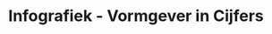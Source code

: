 ---
title: Infografiek - Vormgever in Cijfers
slug : vormgever-in-cijfers
description: "Als een van de opdrachten in de
              derde jaar, moesten de studenten
              een infografiek maken over
              een grafisch vormgever.<br><br>
              Simon Van Damme heeft gekozen
              om deze te benaderen met enkele
              gekke figuren die voor een mooi
              evenwicht zorgt tussen de cijfers
              en beelden."
type: intern
members:
    - name : "Simon Van Damme"
      major: Crossmedia-ontwerp
      minor: Graphic Design
      academic-year: 3de jaar
thumbnail:
    url: "thumbnail.jpg"
    alt: ""
    height: 1
    width: 1
    text-color: "cb4b4a"
    background-color: "cb4b4a"
media:
    - url : "1.jpg"
      type: image
      text: "Alles begint met een duidelijke schets waarop je kan werken. Welke objecten komen waar, hoe gaat de tekst gepositioneerd
             zijn tegenover het beeld en hoe gaat het totaalbeeld eruit zien."
    - url : "2.jpg"
      type: image
      text: "Eens de schets klaar is, begint het digitaal uitwerken. Dit is de stap waarin je alles de uiteindelijke vorm geeft en
             perfectioneerd voor de gebruiker."
    - url : "3.jpg"
      type: image
created: 20/01/2017
order: 13
---